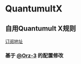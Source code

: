 # QuantumultX

## 自用Quantumult X规则  
[订阅地址](https://raw.githubusercontent.com/39Hz/QuantumultX/main/39Hz.conf)
### 基于 [@Orz-3](https://github.com/Orz-3/QuantumultX) 的配置修改
